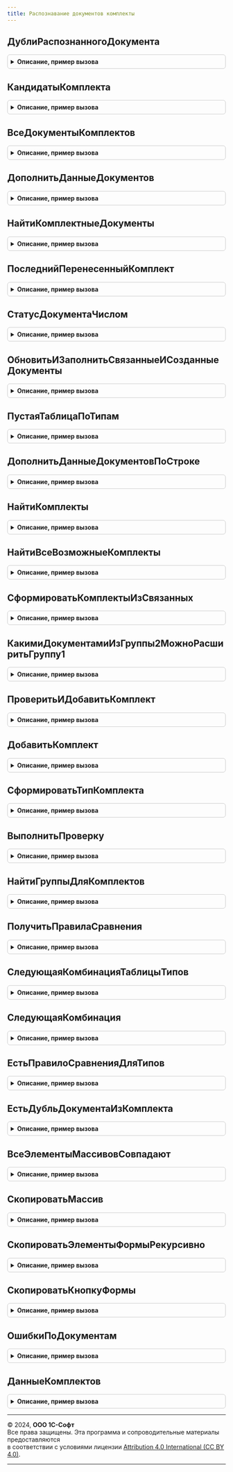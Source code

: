 ```yaml
---
title: Распознавание документов комплекты
---
```



## ДублиРаспознанногоДокумента
<details style="margin: 1em 0; padding: 0.5em; border: 1px solid #ccc; border-radius: 6px;">

<summary style="font-weight: bold; cursor: pointer;">Описание, пример вызова</summary>

```bsl

Функция ДублиРаспознанногоДокумента(ДанныеДокумента) Экспорт
```

Пример вызова
```bsl
Результат = РаспознаваниеДокументовКомплекты.ДублиРаспознанногоДокумента(ДанныеДокумента) 
```
</details>

## КандидатыКомплекта
<details style="margin: 1em 0; padding: 0.5em; border: 1px solid #ccc; border-radius: 6px;">

<summary style="font-weight: bold; cursor: pointer;">Описание, пример вызова</summary>

```bsl

Функция КандидатыКомплекта(ДанныеОбязательногоДокумента) Экспорт
```

Пример вызова
```bsl
Результат = РаспознаваниеДокументовКомплекты.КандидатыКомплекта(ДанныеОбязательногоДокумента));
```
</details>

## ВсеДокументыКомплектов
<details style="margin: 1em 0; padding: 0.5em; border: 1px solid #ccc; border-radius: 6px;">

<summary style="font-weight: bold; cursor: pointer;">Описание, пример вызова</summary>

```bsl

Функция ВсеДокументыКомплектов(ВыбранныеДокументы) Экспорт
```

Пример вызова
```bsl
Результат = РаспознаваниеДокументовКомплекты.ВсеДокументыКомплектов(ВыбранныеДокументы));
```
</details>

## ДополнитьДанныеДокументов
<details style="margin: 1em 0; padding: 0.5em; border: 1px solid #ccc; border-radius: 6px;">

<summary style="font-weight: bold; cursor: pointer;">Описание, пример вызова</summary>

```bsl

Функция ДополнитьДанныеДокументов(ВыбранныеДокументы, ОбязательныйДокумент = Неопределено) Экспорт
```

Пример вызова
```bsl
Результат = РаспознаваниеДокументовКомплекты.ДополнитьДанныеДокументов(ВыбранныеДокументы, ОбязательныйДокумент);
```
</details>

## НайтиКомплектныеДокументы
<details style="margin: 1em 0; padding: 0.5em; border: 1px solid #ccc; border-radius: 6px;">

<summary style="font-weight: bold; cursor: pointer;">Описание, пример вызова</summary>

```bsl

Функция НайтиКомплектныеДокументы(ДанныеОбязательногоДокумента) Экспорт
```

Пример вызова
```bsl
Результат = РаспознаваниеДокументовКомплекты.НайтиКомплектныеДокументы(ДанныеОбязательногоДокумента) 
```
</details>

## ПоследнийПеренесенныйКомплект
<details style="margin: 1em 0; padding: 0.5em; border: 1px solid #ccc; border-radius: 6px;">

<summary style="font-weight: bold; cursor: pointer;">Описание, пример вызова</summary>

```bsl

Функция ПоследнийПеренесенныйКомплект(ТаблицаПоиска) Экспорт
```

Пример вызова
```bsl
Результат = РаспознаваниеДокументовКомплекты.ПоследнийПеренесенныйКомплект(ТаблицаПоиска) 
```
</details>

## СтатусДокументаЧислом
<details style="margin: 1em 0; padding: 0.5em; border: 1px solid #ccc; border-radius: 6px;">

<summary style="font-weight: bold; cursor: pointer;">Описание, пример вызова</summary>

```bsl

// Позволяет получить индекс картинки статуса документа из коллекции КоллекцияСтатусыРаспознаванияДокумента
//
// Параметры:
//  Объект -ДокументОбъект.РаспознанныйДокумент - основной реквизит формы документа с типом ДанныеФормыСтруктура или подходящая Структура
//
// Возвращаемое значение:
//  Число - числовое обозначение статуса документа.
//
Функция СтатусДокументаЧислом(Объект) Экспорт
```

Пример вызова
```bsl
Результат = РаспознаваниеДокументовКомплекты.СтатусДокументаЧислом(Объект) 
```
</details>

## ОбновитьИЗаполнитьСвязанныеИСозданныеДокументы
<details style="margin: 1em 0; padding: 0.5em; border: 1px solid #ccc; border-radius: 6px;">

<summary style="font-weight: bold; cursor: pointer;">Описание, пример вызова</summary>

```bsl

Процедура ОбновитьИЗаполнитьСвязанныеИСозданныеДокументы(ПараметрыСоздания, КоличествоСвязанных = 0) Экспорт
```

Пример вызова
```bsl
РаспознаваниеДокументовКомплекты.ОбновитьИЗаполнитьСвязанныеИСозданныеДокументы(ПараметрыСоздания, КоличествоСвязанных);
```
</details>

## ПустаяТаблицаПоТипам
<details style="margin: 1em 0; padding: 0.5em; border: 1px solid #ccc; border-radius: 6px;">

<summary style="font-weight: bold; cursor: pointer;">Описание, пример вызова</summary>

```bsl

Функция ПустаяТаблицаПоТипам() Экспорт
```

Пример вызова
```bsl
Результат = РаспознаваниеДокументовКомплекты.ПустаяТаблицаПоТипам());
```
</details>

## ДополнитьДанныеДокументовПоСтроке
<details style="margin: 1em 0; padding: 0.5em; border: 1px solid #ccc; border-radius: 6px;">

<summary style="font-weight: bold; cursor: pointer;">Описание, пример вызова</summary>

```bsl

Процедура ДополнитьДанныеДокументовПоСтроке(СтрокаТаблицы) Экспорт
```

Пример вызова
```bsl
РаспознаваниеДокументовКомплекты.ДополнитьДанныеДокументовПоСтроке(СтрокаТаблицы) 
```
</details>

## НайтиКомплекты
<details style="margin: 1em 0; padding: 0.5em; border: 1px solid #ccc; border-radius: 6px;">

<summary style="font-weight: bold; cursor: pointer;">Описание, пример вызова</summary>

```bsl

Функция НайтиКомплекты(ВсеДанныеДокументов, ДанныеОбязательногоДокумента = Неопределено) Экспорт
```

Пример вызова
```bsl
Результат = РаспознаваниеДокументовКомплекты.НайтиКомплекты(ВсеДанныеДокументов, ДанныеОбязательногоДокумента);
```
</details>

## НайтиВсеВозможныеКомплекты
<details style="margin: 1em 0; padding: 0.5em; border: 1px solid #ccc; border-radius: 6px;">

<summary style="font-weight: bold; cursor: pointer;">Описание, пример вызова</summary>

```bsl

Функция НайтиВсеВозможныеКомплекты(ВсеДанныеДокументов, ДанныеОбязательногоДокумента = Неопределено) Экспорт
```

Пример вызова
```bsl
Результат = РаспознаваниеДокументовКомплекты.НайтиВсеВозможныеКомплекты(ВсеДанныеДокументов, ДанныеОбязательногоДокумента);
```
</details>

## СформироватьКомплектыИзСвязанных
<details style="margin: 1em 0; padding: 0.5em; border: 1px solid #ccc; border-radius: 6px;">

<summary style="font-weight: bold; cursor: pointer;">Описание, пример вызова</summary>

```bsl

Процедура СформироватьКомплектыИзСвязанных(ТаблицаДокументов, ВсеГруппыДокументов, ТаблицаРезультата) Экспорт
```

Пример вызова
```bsl
РаспознаваниеДокументовКомплекты.СформироватьКомплектыИзСвязанных(ТаблицаДокументов, ВсеГруппыДокументов, ТаблицаРезультата));
```
</details>

## КакимиДокументамиИзГруппы2МожноРасширитьГруппу1
<details style="margin: 1em 0; padding: 0.5em; border: 1px solid #ccc; border-radius: 6px;">

<summary style="font-weight: bold; cursor: pointer;">Описание, пример вызова</summary>

```bsl

Функция КакимиДокументамиИзГруппы2МожноРасширитьГруппу1(ТаблицаДокументов, Группа1, Группа2) Экспорт
```

Пример вызова
```bsl
Результат = РаспознаваниеДокументовКомплекты.КакимиДокументамиИзГруппы2МожноРасширитьГруппу1(ТаблицаДокументов, Группа1, Группа2));
```
</details>

## ПроверитьИДобавитьКомплект
<details style="margin: 1em 0; padding: 0.5em; border: 1px solid #ccc; border-radius: 6px;">

<summary style="font-weight: bold; cursor: pointer;">Описание, пример вызова</summary>

```bsl

Процедура ПроверитьИДобавитьКомплект(ТаблицаДокументов, ИдентификаторыГрупп, ИдентификаторыСтрок, ТаблицаРезультата) Экспорт
```

Пример вызова
```bsl
РаспознаваниеДокументовКомплекты.ПроверитьИДобавитьКомплект(ТаблицаДокументов, ИдентификаторыГрупп, ИдентификаторыСтрок, ТаблицаРезультата));
```
</details>

## ДобавитьКомплект
<details style="margin: 1em 0; padding: 0.5em; border: 1px solid #ccc; border-radius: 6px;">

<summary style="font-weight: bold; cursor: pointer;">Описание, пример вызова</summary>

```bsl

Процедура ДобавитьКомплект(ТаблицаДокументов, ИдентификаторыГрупп, ИдентификаторыСтрок, ТаблицаРезультата) Экспорт
```

Пример вызова
```bsl
РаспознаваниеДокументовКомплекты.ДобавитьКомплект(ТаблицаДокументов, ИдентификаторыГрупп, ИдентификаторыСтрок, ТаблицаРезультата));
```
</details>

## СформироватьТипКомплекта
<details style="margin: 1em 0; padding: 0.5em; border: 1px solid #ccc; border-radius: 6px;">

<summary style="font-weight: bold; cursor: pointer;">Описание, пример вызова</summary>

```bsl

Функция СформироватьТипКомплекта(ЭлементыОбхода, Вариант = "ПоМассивуТипов") Экспорт
```

Пример вызова
```bsl
Результат = РаспознаваниеДокументовКомплекты.СформироватьТипКомплекта(ЭлементыОбхода, Вариант);
```
</details>

## ВыполнитьПроверку
<details style="margin: 1em 0; padding: 0.5em; border: 1px solid #ccc; border-radius: 6px;">

<summary style="font-weight: bold; cursor: pointer;">Описание, пример вызова</summary>

```bsl

Функция ВыполнитьПроверку(ПроверяемыеДокументы, ВсеПравилаСравнения) Экспорт
```

Пример вызова
```bsl
Результат = РаспознаваниеДокументовКомплекты.ВыполнитьПроверку(ПроверяемыеДокументы, ВсеПравилаСравнения));
```
</details>

## НайтиГруппыДляКомплектов
<details style="margin: 1em 0; padding: 0.5em; border: 1px solid #ccc; border-radius: 6px;">

<summary style="font-weight: bold; cursor: pointer;">Описание, пример вызова</summary>

```bsl

Функция НайтиГруппыДляКомплектов(РазмерГруппы, ТаблицаДокументов, ТаблицаПоТипам, ИдТекущегоДокумента) Экспорт
```

Пример вызова
```bsl
Результат = РаспознаваниеДокументовКомплекты.НайтиГруппыДляКомплектов(РазмерГруппы, ТаблицаДокументов, ТаблицаПоТипам, ИдТекущегоДокумента));
```
</details>

## ПолучитьПравилаСравнения
<details style="margin: 1em 0; padding: 0.5em; border: 1px solid #ccc; border-radius: 6px;">

<summary style="font-weight: bold; cursor: pointer;">Описание, пример вызова</summary>

```bsl

Функция ПолучитьПравилаСравнения(ДанныеДляПроверки, КоличествоДокументов) Экспорт
```

Пример вызова
```bsl
Результат = РаспознаваниеДокументовКомплекты.ПолучитьПравилаСравнения(ДанныеДляПроверки, КоличествоДокументов));
```
</details>

## СледующаяКомбинацияТаблицыТипов
<details style="margin: 1em 0; padding: 0.5em; border: 1px solid #ccc; border-radius: 6px;">

<summary style="font-weight: bold; cursor: pointer;">Описание, пример вызова</summary>

```bsl

Функция СледующаяКомбинацияТаблицыТипов(ИдТаблицыТипов, ТаблицыТипа, К) Экспорт
```

Пример вызова
```bsl
Результат = РаспознаваниеДокументовКомплекты.СледующаяКомбинацияТаблицыТипов(ИдТаблицыТипов, ТаблицыТипа, К));
```
</details>

## СледующаяКомбинация
<details style="margin: 1em 0; padding: 0.5em; border: 1px solid #ccc; border-radius: 6px;">

<summary style="font-weight: bold; cursor: pointer;">Описание, пример вызова</summary>

```bsl

Функция СледующаяКомбинация(Комбинация, Н, К); Экспорт
```

Пример вызова
```bsl
Результат = РаспознаваниеДокументовКомплекты.СледующаяКомбинация(Комбинация, Н, К););
```
</details>

## ЕстьПравилоСравненияДляТипов
<details style="margin: 1em 0; padding: 0.5em; border: 1px solid #ccc; border-radius: 6px;">

<summary style="font-weight: bold; cursor: pointer;">Описание, пример вызова</summary>

```bsl

Функция ЕстьПравилоСравненияДляТипов(МассивТипов) Экспорт
```

Пример вызова
```bsl
Результат = РаспознаваниеДокументовКомплекты.ЕстьПравилоСравненияДляТипов(МассивТипов));
```
</details>

## ЕстьДубльДокументаИзКомплекта
<details style="margin: 1em 0; padding: 0.5em; border: 1px solid #ccc; border-radius: 6px;">

<summary style="font-weight: bold; cursor: pointer;">Описание, пример вызова</summary>

```bsl

Функция ЕстьДубльДокументаИзКомплекта(СтрокаКомплекта, ТаблицаПоискаДублей) Экспорт
```

Пример вызова
```bsl
Результат = РаспознаваниеДокументовКомплекты.ЕстьДубльДокументаИзКомплекта(СтрокаКомплекта, ТаблицаПоискаДублей) 
```
</details>

## ВсеЭлементыМассивовСовпадают
<details style="margin: 1em 0; padding: 0.5em; border: 1px solid #ccc; border-radius: 6px;">

<summary style="font-weight: bold; cursor: pointer;">Описание, пример вызова</summary>

```bsl

Функция ВсеЭлементыМассивовСовпадают(Массив1, Массив2) Экспорт
```

Пример вызова
```bsl
Результат = РаспознаваниеДокументовКомплекты.ВсеЭлементыМассивовСовпадают(Массив1, Массив2));
```
</details>

## СкопироватьМассив
<details style="margin: 1em 0; padding: 0.5em; border: 1px solid #ccc; border-radius: 6px;">

<summary style="font-weight: bold; cursor: pointer;">Описание, пример вызова</summary>

```bsl

Функция СкопироватьМассив(МассивИсточник) Экспорт
```

Пример вызова
```bsl
Результат = РаспознаваниеДокументовКомплекты.СкопироватьМассив(МассивИсточник));
```
</details>

## СкопироватьЭлементыФормыРекурсивно
<details style="margin: 1em 0; padding: 0.5em; border: 1px solid #ccc; border-radius: 6px;">

<summary style="font-weight: bold; cursor: pointer;">Описание, пример вызова</summary>

```bsl

Процедура СкопироватьЭлементыФормыРекурсивно(Форма, ИсходнаяГруппа, ГруппаДляВставки, НомерГруппы, ИсключаемыеЭлементы = "") Экспорт
```

Пример вызова
```bsl
РаспознаваниеДокументовКомплекты.СкопироватьЭлементыФормыРекурсивно(Форма, ИсходнаяГруппа, ГруппаДляВставки, НомерГруппы, ИсключаемыеЭлементы);
```
</details>

## СкопироватьКнопкуФормы
<details style="margin: 1em 0; padding: 0.5em; border: 1px solid #ccc; border-radius: 6px;">

<summary style="font-weight: bold; cursor: pointer;">Описание, пример вызова</summary>

```bsl

Процедура СкопироватьКнопкуФормы(Форма, КнопкаФормы, ГруппаДляВставки, НомерГруппы) Экспорт
```

Пример вызова
```bsl
РаспознаваниеДокументовКомплекты.СкопироватьКнопкуФормы(Форма, КнопкаФормы, ГруппаДляВставки, НомерГруппы) 
```
</details>

## ОшибкиПоДокументам
<details style="margin: 1em 0; padding: 0.5em; border: 1px solid #ccc; border-radius: 6px;">

<summary style="font-weight: bold; cursor: pointer;">Описание, пример вызова</summary>

```bsl

Функция ОшибкиПоДокументам(ВсеДокументы, Вариант = "Общий") Экспорт
```

Пример вызова
```bsl
Результат = РаспознаваниеДокументовКомплекты.ОшибкиПоДокументам(ВсеДокументы, Вариант);
```
</details>

## ДанныеКомплектов
<details style="margin: 1em 0; padding: 0.5em; border: 1px solid #ccc; border-radius: 6px;">

<summary style="font-weight: bold; cursor: pointer;">Описание, пример вызова</summary>

```bsl

Функция ДанныеКомплектов(ВыбранныеДокументы) Экспорт
```

Пример вызова
```bsl
Результат = РаспознаваниеДокументовКомплекты.ДанныеКомплектов(ВыбранныеДокументы) 
```
</details>

---

© 2024, **ООО 1С-Софт**  
Все права защищены. Эта программа и сопроводительные материалы предоставляются  
в соответствии с условиями лицензии [Attribution 4.0 International (CC BY 4.0)](https://creativecommons.org/licenses/by/4.0/legalcode).

---
